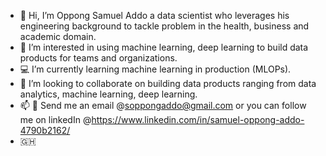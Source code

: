 - 👋 Hi, I’m Oppong Samuel Addo a data scientist who leverages his engineering background to tackle problem in the health, business and academic domain.
- 👀 I’m interested in using machine learning, deep learning to build data products for teams and organizations.
- 💻 I’m currently learning machine learning in production (MLOPs).
- 💞️ I’m looking to collaborate on building data products ranging from data analytics, machine learning, deep learning.
- 📫 📲 Send me an email @soppongaddo@gmail.com or you can follow me on linkedIn @https://www.linkedin.com/in/samuel-oppong-addo-4790b2162/
-  🇬🇭

<!---
stormzee/stormzee is a ✨ special ✨ repository because its `README.md` (this file) appears on your GitHub profile.
You can click the Preview link to take a look at your changes.
--->

